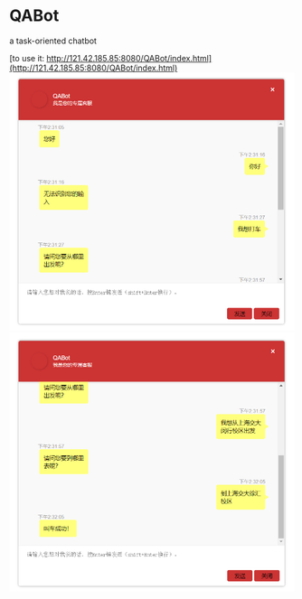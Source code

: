 # QABot
a task-oriented chatbot

[to use it: http://121.42.185.85:8080/QABot/index.html](http://121.42.185.85:8080/QABot/index.html)
![image](https://github.com/cosprophet/QABot/blob/master/1.png)
![image](https://github.com/cosprophet/QABot/blob/master/2.png)

